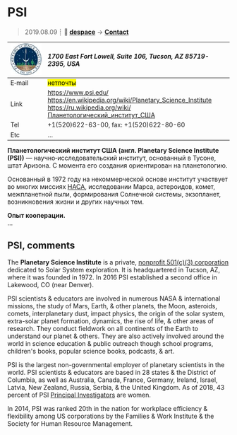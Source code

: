 # PSI
> 2019.08.09 ┊ **🚀 [despace](index.md)** → **[Contact](contact.md)**

|[![](f/contact/p/psi_logo1_thumb.jpg)](f/contact/p/psi_logo1.png)|*1700 East Fort Lowell, Suite 106, Tucson, AZ 85719-2395, USA*|
|:--|:--|
|E‑mail| <mark>нетпочты</mark> |
|Link| <https://www.psi.edu/><br> <https://en.wikipedia.org/wiki/Planetary_Science_Institute><br> <https://ru.wikipedia.org/wiki/Планетологический_институт_США>  |
|Tel| +1(520)622-63-00, fax: +1(520)622-80-60  |
|Etc| … |

**Планетологический институт США (англ. Planetary Science Institute (PSI))** — научно‑исследовательский институт, основанный в Тусоне, штат Аризона. C момента его создания ориентирован на планетологию.

Основанный в 1972 году на некоммерческой основе институт участвует во многих миссиях [НАСА](03_nasa.md), исследовании Марса, астероидов, комет, межпланетной пыли, формирования Солнечной системы, экзопланет, возникновения жизни и других научных тем.

**Опыт кооперации.**  
…


<p style="page-break-after:always"> </p>

## PSI, comments

The **Planetary Science Institute** is a private, [nonprofit 501(c)(3) corporation](nonprof_org.md) dedicated to Solar System exploration. It is headquartered in Tucson, AZ, where it was founded in 1972. In 2016 PSI established a second office in Lakewood, CO (near Denver).

PSI scientists & educators are involved in numerous NASA & international missions, the study of Mars, Earth, & other planets, the Moon, asteroids, comets, interplanetary dust, impact physics, the origin of the solar system, extra-solar planet formation, dynamics, the rise of life, & other areas of research. They conduct fieldwork on all continents of the Earth to understand our planet & others. They are also actively involved around the world in science education & public outreach though school programs, children's books, popular science books, podcasts, & art.

PSI is the largest non-governmental employer of planetary scientists in the world.  PSI scientists & educators are based in 28 states & the District of Columbia, as well as Australia, Canada, France, Germany, Ireland, Israel, Latvia, New Zealand, Russia, Serbia, & the United Kingdom. As of 2018, 43 percent of PSI [Principal Investigators](principal_investigator.md) are women.

In 2014, PSI was ranked 20th in the nation for workplace efficiency & flexibility among US corporations by the Families & Work Institute & the Society for Human Resource Management.
